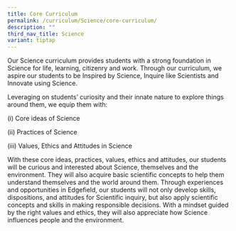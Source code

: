 ```yaml
---
title: Core Curriculum
permalink: /curriculum/Science/core-curriculum/
description: ""
third_nav_title: Science
variant: tiptap
---
```

<p>Our Science curriculum provides students with a strong foundation in Science
for life, learning, citizenry and work. Through our curriculum, we aspire
our students to be Inspired by Science, Inquire like Scientists and Innovate
using Science.</p>
<p>Leveraging on students’ curiosity and their innate nature to explore things
around them, we equip them with:</p>
<p>(i) Core ideas of Science</p>
<p>(ii) Practices of Science</p>
<p>(iii) Values, Ethics and Attitudes in Science</p>
<p>With these core ideas, practices, values, ethics and attitudes, our students
will be curious and interested about Science, themselves and the environment.
They will also acquire basic scientific concepts to help them understand
themselves and the world around them. Through experiences and opportunities
in Edgefield, our students will not only develop skills, dispositions,
and attitudes for Scientific inquiry, but also apply scientific concepts
and skills in making responsible decisions. With a mindset guided by the
right values and ethics, they will also appreciate how Science influences
people and the environment.</p>
<p></p>
<p></p>